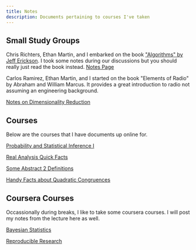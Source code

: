 ```yaml
---
title: Notes 
description: Documents pertaining to courses I've taken
---
```


## Small Study Groups
Chris Richters, Ethan Martin, and I embarked on the book ["Algorithms" by Jeff Erickson](http://jeffe.cs.illinois.edu/teaching/algorithms/). I took some notes during our discussions but you should really just read the book instead. [Notes Page](algorithms)

Carlos Ramirez, Ethan Martin, and I started on the book "Elements of Radio" by Abraham and William Marcus. It provides a great introduction to radio not assuming an engineering background.

[Notes on Dimensionality Reduction](dimensionalityreduction)

## Courses

Below are the courses that I have documents up online for.

[Probability and Statistical Inference I](stat381)

[Real Analysis Quick Facts](realanalysis)

[Some Abstract 2 Definitions](abstract2def)

[Handy Facts about Quadratic Congruences](quadraticcongruences)

## Coursera Courses
Occassionally during breaks, I like to take some coursera courses. I will post my notes from the lecture here as well.

[Bayesian Statistics](bayesianstatistics)

[Reproducible Research](reproducibleresearch)

